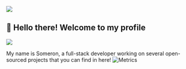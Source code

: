 <!--
    Title: Portfolio
    Author: somerongit (Someron Bakuli) 
-->

![](https://hit.yhype.me/github/profile?user_id=72696414)
## :wave: Hello there! Welcome to my profile
![](https://komarev.com/ghpvc/?username=somerongit)

My name is Someron, a full-stack developer working on several open-sourced projects that you can find in here!
![Metrics](https://metrics.lecoq.io/somerongit?template=classic&languages=1&isocalendar=1&activity=1&pagespeed=1&isocalendar.duration=half-year&languages.limit=8&languages.sections=most-used&languages.colors=github&languages.threshold=0%25&languages.indepth=false&languages.analysis.timeout=15&languages.categories=markup%2C%20programming&languages.recent.categories=markup%2C%20programming&languages.recent.load=300&languages.recent.days=14&activity.limit=5&activity.load=300&activity.days=14&activity.filter=all&activity.visibility=all&activity.timestamps=false&pagespeed.url=https%3A%2F%2Fpogy.xyz&pagespeed.detailed=false&pagespeed.screenshot=false&config.timezone=Asia%2FKolkata)


<!--
    Title: Portfolio
    Author: somerongit (Someron Bakuli) 
-->
